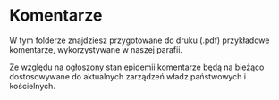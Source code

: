 # Komentarze
W tym folderze znajdziesz przygotowane do druku (.pdf) przykładowe komentarze, wykorzystywane w naszej parafii.

Ze względu na ogłoszony stan epidemii komentarze będą na bieżąco dostosowywane do aktualnych zarządzeń władz państwowych i kościelnych.
